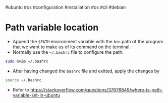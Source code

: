 #ubuntu #os  #configuration  #installation  #os  #cli  #debian 

# Path variable location
- Append the `$PATH` environment variable with the `bin` path of the program that we want to make us of its command on the terminal.
- Normally use the `~/.bashrc` file to configure the path.
```bash
sudo nvim ~/.bashrc
```
- After having changed the `bashrc` file and exitted, apply the changes by
```bash
source ~/.bashrc
```

- Refer to https://stackoverflow.com/questions/37676849/where-is-path-variable-set-in-ubuntu 
